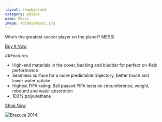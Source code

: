 ```yaml
---
layout: shopbybrand
category: adidas
name: Messi
image: adidas/messi.jpg
---
```


Who’s the greatest soccer player on the planet? MESSI

[Buy it Now](http://www.gmsports.co.za/image/cache/data/Balls/ADIDAS-MESSI-BALL-G83961-600x600.jpg)

##Features

- High-end materials in the cover, backing and bladder for perfect on-field performance
- Seamless surface for a more predictable trajectory, better touch and lower water uptake
- Highest FIFA rating: Ball passed FIFA tests on circumference, weight, rebound and water absorption
- 100% polyurethane

<div class="unit gutter unit-s-1 unit-m-1-3 unit-l-1-3">
	<a class= "btn mega" href="#">Shop Now </a>
</div>

![Brazuca 2014](http://www.gmsports.co.za/image/cache/data/Balls/ADIDAS-MESSI-BALL-G83961-600x600.jpg)